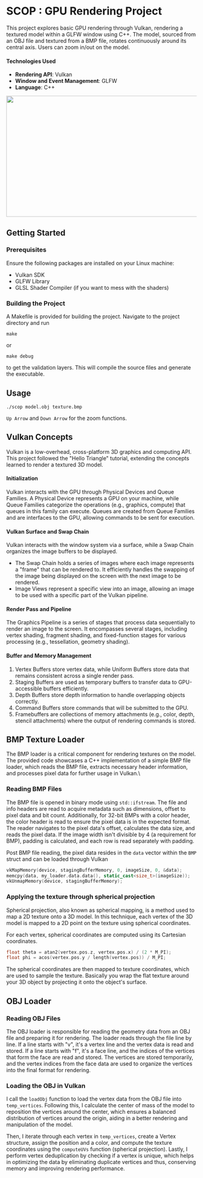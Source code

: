 # SCOP : GPU Rendering Project
This project explores basic GPU rendering through Vulkan, rendering a textured model within a GLFW window using C++. The model, sourced from an OBJ file and textured from a BMP file, rotates continuously around its central axis. Users can zoom in/out on the model.

#### Technologies Used

- **Rendering API**: Vulkan
- **Window and Event Management**: GLFW
- **Language**: C++

<div id="header" align="center">
<img src="https://s6.gifyu.com/images/S6MMV.gif" width="650" height="320" />
</div>

## Getting Started

### Prerequisites
Ensure the following packages are installed on your Linux machine:

- Vulkan SDK
- GLFW Library
- GLSL Shader Compiler (if you want to mess with the shaders)

### Building the Project
A Makefile is provided for building the project. Navigate to the project directory and run

```fish
make
```
or 
```fish
make debug
```
to get the validation layers. This will compile the source files and generate the executable.

## Usage
```fish
./scop model.obj texture.bmp
```
`Up Arrow` and `Down Arrow` for the zoom functions.

## Vulkan Concepts
Vulkan is a low-overhead, cross-platform 3D graphics and computing API. This project followed the "Hello Triangle" tutorial, extending the concepts learned to render a textured 3D model.

#### Initialization
Vulkan interacts with the GPU through Physical Devices and Queue Families. A Physical Device represents a GPU on your machine, while Queue Families categorize the operations (e.g., graphics, compute) that queues in this family can execute. Queues are created from Queue Families and are interfaces to the GPU, allowing commands to be sent for execution.

#### Vulkan Surface and Swap Chain
Vulkan interacts with the window system via a surface, while a Swap Chain organizes the image buffers to be displayed.
- The Swap Chain holds a series of images where each image represents a "frame" that can be rendered to. It efficiently handles the swapping of the image being displayed on the screen with the next image to be rendered.
- Image Views represent a specific view into an image, allowing an image to be used with a specific part of the Vulkan pipeline.

#### Render Pass and Pipeline
The Graphics Pipeline is a series of stages that process data sequentially to render an image to the screen. It encompasses several stages, including vertex shading, fragment shading, and fixed-function stages for various processing (e.g., tessellation, geometry shading).

#### Buffer and Memory Management
1. Vertex Buffers store vertex data, while Uniform Buffers store data that remains consistent across a single render pass.
2. Staging Buffers are used as temporary buffers to transfer data to GPU-accessible buffers efficiently.
3. Depth Buffers store depth information to handle overlapping objects correctly.
4. Command Buffers store commands that will be submitted to the GPU.
5. Framebuffers are collections of memory attachments (e.g., color, depth, stencil attachments) where the output of rendering commands is stored.

## BMP Texture Loader
The BMP loader is a critical component for rendering textures on the model. The provided code showcases a C++ implementation of a simple BMP file loader, which reads the BMP file, extracts necessary header information, and processes pixel data for further usage in Vulkan.\

### Reading BMP Files
The BMP file is opened in binary mode using `std::ifstream`. The file and info headers are read to acquire metadata such as dimensions, offset to pixel data and bit count. Additionally, for 32-bit BMPs with a color header, the color header is read to ensure the pixel data is in the expected format. The reader navigates to the pixel data's offset, calculates the data size, and reads the pixel data. If the image width isn't divisible by 4 (a requirement for BMP), padding is calculated, and each row is read separately with padding.

Post BMP file reading, the pixel data resides in the `data` vector within the `BMP` struct and can be loaded through Vulkan
```cpp
vkMapMemory(device, stagingBufferMemory, 0, imageSize, 0, &data);
memcpy(data, my_loader.data.data(), static_cast<size_t>(imageSize));
vkUnmapMemory(device, stagingBufferMemory);
```

### Applying the texture through spherical projection
Spherical projection, also known as spherical mapping, is a method used to map a 2D texture onto a 3D model. In this technique, each vertex of the 3D model is mapped to a 2D point on the texture using spherical coordinates.

For each vertex, spherical coordinates are computed using its Cartesian coordinates.
```cpp
float theta = atan2(vertex.pos.z, vertex.pos.x) / (2 * M_PI);
float phi = acos(vertex.pos.y / length(vertex.pos)) / M_PI;
```
The spherical coordinates are then mapped to texture coordinates, which are used to sample the texture. Basically you wrap the flat texture around your 3D object by projecting it onto the object's surface.

## OBJ Loader
### Reading OBJ Files
The OBJ loader is responsible for reading the geometry data from an OBJ file and preparing it for rendering. The loader reads through the file line by line. If a line starts with "v", it's a vertex line and the vertex data is read and stored. If a line starts with "f", it's a face line, and the indices of the vertices that form the face are read and stored. The vertices are stored temporarily, and the vertex indices from the face data are used to organize the vertices into the final format for rendering.

### Loading the OBJ in Vulkan
I call the `loadObj` function to load the vertex data from the OBJ file into `temp_vertices`. Following this, I calculate the center of mass of the model to reposition the vertices around the center, which ensures a balanced distribution of vertices around the origin, aiding in a better rendering and manipulation of the model.

Then, I iterate through each vertex in `temp_vertices`, create a Vertex structure, assign the position and a color, and compute the texture coordinates using the `computeUVs` function (spherical projection). Lastly, I perform vertex deduplication by checking if a vertex is unique, which helps in optimizing the data by eliminating duplicate vertices and thus, conserving memory and improving rendering performance.


